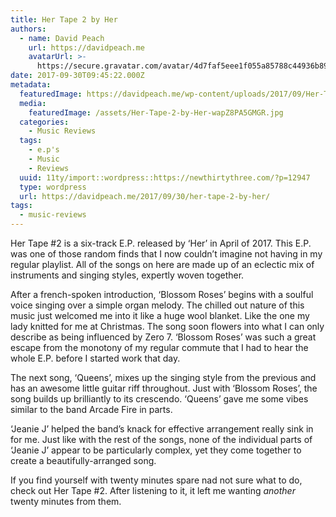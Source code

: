 ```yaml
---
title: Her Tape 2 by Her
authors:
  - name: David Peach
    url: https://davidpeach.me
    avatarUrl: >-
      https://secure.gravatar.com/avatar/4d7faf5eee1f055a85788c44936b8995eaab6dfb004e7854ec747ccb272e91ee?s=96&d=mm&r=g
date: 2017-09-30T09:45:22.000Z
metadata:
  featuredImage: https://davidpeach.me/wp-content/uploads/2017/09/Her-Tape-2-by-Her.jpg
  media:
    featuredImage: /assets/Her-Tape-2-by-Her-wapZ8PA5GMGR.jpg
  categories:
    - Music Reviews
  tags:
    - e.p's
    - Music
    - Reviews
  uuid: 11ty/import::wordpress::https://newthirtythree.com/?p=12947
  type: wordpress
  url: https://davidpeach.me/2017/09/30/her-tape-2-by-her/
tags:
  - music-reviews
---
```

Her Tape #2 is a six-track E.P. released by ‘Her’ in April of 2017. This E.P. was one of those random finds that I now couldn’t imagine not having in my regular playlist. All of the songs on here are made up of an eclectic mix of instruments and singing styles, expertly woven together.

After a french-spoken introduction, ‘Blossom Roses’ begins with a soulful voice singing over a simple organ melody. The chilled out nature of this music just welcomed me into it like a huge wool blanket. Like the one my lady knitted for me at Christmas. The song soon flowers into what I can only describe as being influenced by Zero 7. ‘Blossom Roses’ was such a great escape from the monotony of my regular commute that I had to hear the whole E.P. before I started work that day.

The next song, ‘Queens’, mixes up the singing style from the previous and has an awesome little guitar riff throughout. Just with ‘Blossom Roses’, the song builds up brilliantly to its crescendo. ‘Queens’ gave me some vibes similar to the band Arcade Fire in parts.

‘Jeanie J’ helped the band’s knack for effective arrangement really sink in for me. Just like with the rest of the songs, none of the individual parts of ‘Jeanie J’ appear to be particularly complex, yet they come together to create a beautifully-arranged song.

If you find yourself with twenty minutes spare nad not sure what to do, check out Her Tape #2. After listening to it, it left me wanting _another_ twenty minutes from them.